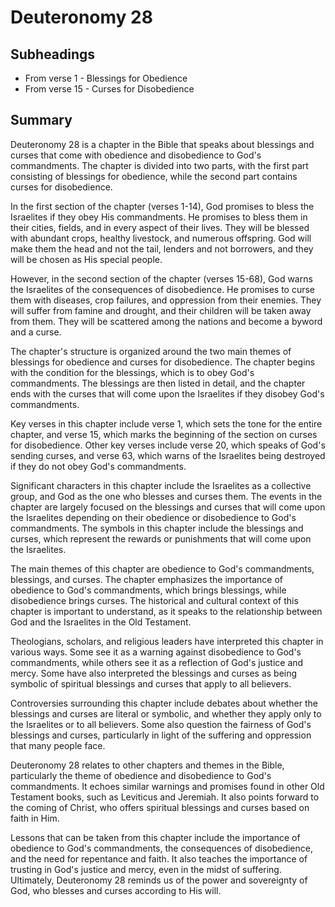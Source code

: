 # Deuteronomy 28

## Subheadings

* From verse 1 - Blessings for Obedience
* From verse 15 - Curses for Disobedience

## Summary

Deuteronomy 28 is a chapter in the Bible that speaks about blessings and curses that come with obedience and disobedience to God's commandments. The chapter is divided into two parts, with the first part consisting of blessings for obedience, while the second part contains curses for disobedience.

In the first section of the chapter (verses 1-14), God promises to bless the Israelites if they obey His commandments. He promises to bless them in their cities, fields, and in every aspect of their lives. They will be blessed with abundant crops, healthy livestock, and numerous offspring. God will make them the head and not the tail, lenders and not borrowers, and they will be chosen as His special people.

However, in the second section of the chapter (verses 15-68), God warns the Israelites of the consequences of disobedience. He promises to curse them with diseases, crop failures, and oppression from their enemies. They will suffer from famine and drought, and their children will be taken away from them. They will be scattered among the nations and become a byword and a curse.

The chapter's structure is organized around the two main themes of blessings for obedience and curses for disobedience. The chapter begins with the condition for the blessings, which is to obey God's commandments. The blessings are then listed in detail, and the chapter ends with the curses that will come upon the Israelites if they disobey God's commandments.

Key verses in this chapter include verse 1, which sets the tone for the entire chapter, and verse 15, which marks the beginning of the section on curses for disobedience. Other key verses include verse 20, which speaks of God's sending curses, and verse 63, which warns of the Israelites being destroyed if they do not obey God's commandments.

Significant characters in this chapter include the Israelites as a collective group, and God as the one who blesses and curses them. The events in the chapter are largely focused on the blessings and curses that will come upon the Israelites depending on their obedience or disobedience to God's commandments. The symbols in this chapter include the blessings and curses, which represent the rewards or punishments that will come upon the Israelites.

The main themes of this chapter are obedience to God's commandments, blessings, and curses. The chapter emphasizes the importance of obedience to God's commandments, which brings blessings, while disobedience brings curses. The historical and cultural context of this chapter is important to understand, as it speaks to the relationship between God and the Israelites in the Old Testament.

Theologians, scholars, and religious leaders have interpreted this chapter in various ways. Some see it as a warning against disobedience to God's commandments, while others see it as a reflection of God's justice and mercy. Some have also interpreted the blessings and curses as being symbolic of spiritual blessings and curses that apply to all believers.

Controversies surrounding this chapter include debates about whether the blessings and curses are literal or symbolic, and whether they apply only to the Israelites or to all believers. Some also question the fairness of God's blessings and curses, particularly in light of the suffering and oppression that many people face.

Deuteronomy 28 relates to other chapters and themes in the Bible, particularly the theme of obedience and disobedience to God's commandments. It echoes similar warnings and promises found in other Old Testament books, such as Leviticus and Jeremiah. It also points forward to the coming of Christ, who offers spiritual blessings and curses based on faith in Him.

Lessons that can be taken from this chapter include the importance of obedience to God's commandments, the consequences of disobedience, and the need for repentance and faith. It also teaches the importance of trusting in God's justice and mercy, even in the midst of suffering. Ultimately, Deuteronomy 28 reminds us of the power and sovereignty of God, who blesses and curses according to His will.